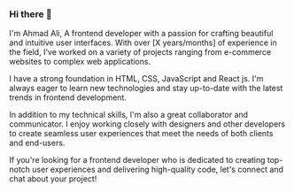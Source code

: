 ### Hi there 👋

I'm Ahmad Ali, A frontend developer with a passion for crafting beautiful and intuitive user interfaces. With over [X years/months] of experience in the field, I've worked on a variety of projects ranging from e-commerce websites to complex web applications.

I have a strong foundation in HTML, CSS, JavaScript and React js. I'm always eager to learn new technologies and stay up-to-date with the latest trends in frontend development.

In addition to my technical skills, I'm also a great collaborator and communicator. I enjoy working closely with designers and other developers to create seamless user experiences that meet the needs of both clients and end-users.

If you're looking for a frontend developer who is dedicated to creating top-notch user experiences and delivering high-quality code, let's connect and chat about your project!
